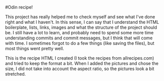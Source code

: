 #Odin recipe!

This project has really helped me to check myself and see what I've done right and what I haven't.
In this sense, I can say that I understand the HTML boilerplate, lists, links, images and what the structure of the project should be.
I still have a lot to learn, and probably need to spend some more time understanding commits and commit messages, but I think that will come with time.
I sometimes forgot to do a few things (like saving the files), but most things went pretty well.

This is the recipe HTML I created (I took the recipes from allrecipes.com) and tried to keep the format a bit.
When I added the pictures and chose the size, I did not take into account the aspect ratio, so the pictures look a bit stretched.
